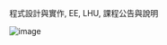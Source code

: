 程式設計與實作, EE, LHU, 課程公告與說明

![image](https://github.com/u1114171016/tungnui/assets/165743734/5296d07d-1193-4481-9641-29a5cdd8ed2e)
